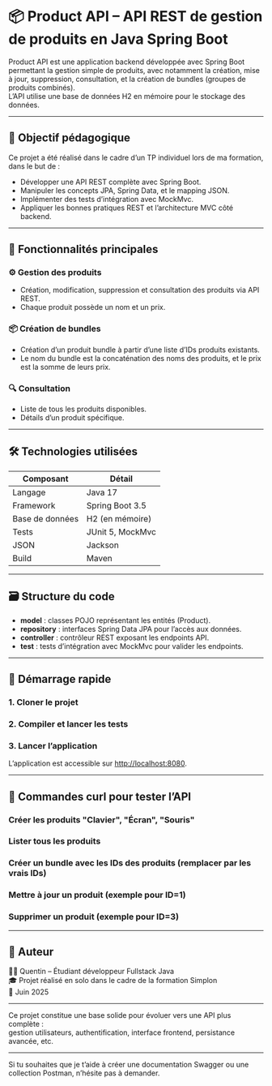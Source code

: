 
# 📦 Product API – API REST de gestion de produits en Java Spring Boot

Product API est une application backend développée avec Spring Boot permettant la gestion simple de produits, avec notamment la création, mise à jour, suppression, consultation, et la création de bundles (groupes de produits combinés).  
L’API utilise une base de données H2 en mémoire pour le stockage des données.

---

## 🎯 Objectif pédagogique

Ce projet a été réalisé dans le cadre d’un TP individuel lors de ma formation, dans le but de :

- Développer une API REST complète avec Spring Boot.
- Manipuler les concepts JPA, Spring Data, et le mapping JSON.
- Implémenter des tests d’intégration avec MockMvc.
- Appliquer les bonnes pratiques REST et l’architecture MVC côté backend.

---

## 🧩 Fonctionnalités principales

### ⚙️ Gestion des produits

- Création, modification, suppression et consultation des produits via API REST.
- Chaque produit possède un nom et un prix.

### 📦 Création de bundles

- Création d’un produit bundle à partir d’une liste d’IDs produits existants.
- Le nom du bundle est la concaténation des noms des produits, et le prix est la somme de leurs prix.

### 🔍 Consultation

- Liste de tous les produits disponibles.
- Détails d’un produit spécifique.

---

## 🛠️ Technologies utilisées

| Composant       | Détail                                 |
|-----------------|---------------------------------------|
| Langage         | Java 17                               |
| Framework       | Spring Boot 3.5                       |
| Base de données | H2 (en mémoire)                       |
| Tests           | JUnit 5, MockMvc                      |
| JSON            | Jackson                              |
| Build           | Maven                                |

---

## 🗃️ Structure du code

- **model** : classes POJO représentant les entités (Product).
- **repository** : interfaces Spring Data JPA pour l’accès aux données.
- **controller** : contrôleur REST exposant les endpoints API.
- **test** : tests d’intégration avec MockMvc pour valider les endpoints.

---

## 🚀 Démarrage rapide

### 1. Cloner le projet

<!--
```
git clone <url-du-projet>
cd product-api
```
-->

### 2. Compiler et lancer les tests

<!--
```
mvn clean test
```
-->

### 3. Lancer l’application

<!--
```
mvn spring-boot:run
```
-->

L’application est accessible sur [http://localhost:8080](http://localhost:8080).

---

## 🔧 Commandes curl pour tester l’API

### Créer les produits "Clavier", "Écran", "Souris"

<!--
```
curl -X POST http://localhost:8080/products \
     -H "Content-Type: application/json" \
     -d '{"name":"Clavier","price":45.0}'

curl -X POST http://localhost:8080/products \
     -H "Content-Type: application/json" \
     -d '{"name":"Écran","price":150.0}'

curl -X POST http://localhost:8080/products \
     -H "Content-Type: application/json" \
     -d '{"name":"Souris","price":25.0}'
```
-->

### Lister tous les produits

<!--
```
curl -X GET http://localhost:8080/products
```
-->

### Créer un bundle avec les IDs des produits (remplacer par les vrais IDs)

<!--
```
curl -X POST http://localhost:8080/products/bundle \
     -H "Content-Type: application/json" \
     -d '[1, 2, 3]'
```
-->

### Mettre à jour un produit (exemple pour ID=1)

<!--
```
curl -X PUT http://localhost:8080/products/1 \
     -H "Content-Type: application/json" \
     -d '{"name":"Clavier Mécanique","price":60.0}'
```
-->

### Supprimer un produit (exemple pour ID=3)

<!--
```
curl -X DELETE http://localhost:8080/products/3
```
-->

---

## 📌 Auteur

👨‍💻 Quentin – Étudiant développeur Fullstack Java  
🎓 Projet réalisé en solo dans le cadre de la formation Simplon  
📆 Juin 2025

---

Ce projet constitue une base solide pour évoluer vers une API plus complète :  
gestion utilisateurs, authentification, interface frontend, persistance avancée, etc.

---

Si tu souhaites que je t’aide à créer une documentation Swagger ou une collection Postman, n’hésite pas à demander.
